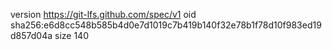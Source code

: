 version https://git-lfs.github.com/spec/v1
oid sha256:e6d8cc548b585b4d0e7d1019c7b419b140f32e78b1f78d10f983ed19d857d04a
size 140
